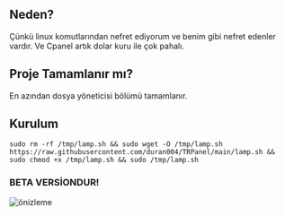 ## Neden?
Çünkü linux komutlarından nefret ediyorum ve benim gibi nefret edenler vardır. Ve Cpanel artık dolar kuru ile çok pahalı. 

## Proje Tamamlanır mı?
En azından dosya yöneticisi bölümü tamamlanır. 

## Kurulum
```sudo rm -rf /tmp/lamp.sh && sudo wget -O /tmp/lamp.sh https://raw.githubusercontent.com/duran004/TRPanel/main/lamp.sh && sudo chmod +x /tmp/lamp.sh && sudo /tmp/lamp.sh```


### BETA VERSİONDUR!
![önizleme](src/img/github.png)